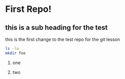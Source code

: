# First Repo!

## this is a sub heading for the test

this is the first change to the test repo for the git lesson

```bash
ls -la
mkdir foo
```

1. one

2. two



